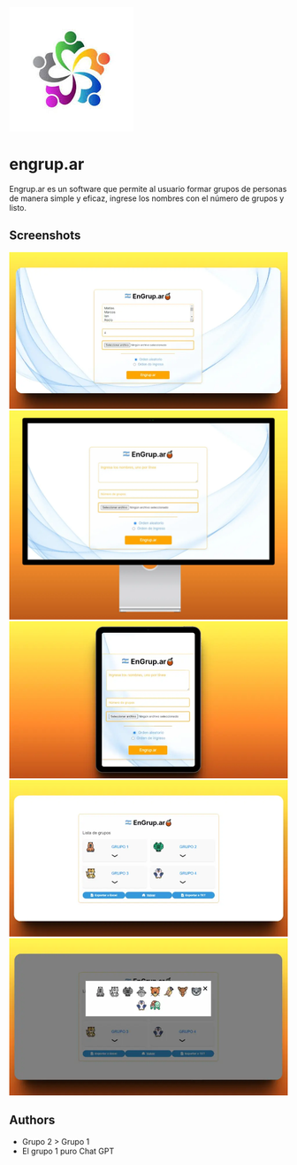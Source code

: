
![Logo](logo.jpeg)


# engrup.ar

Engrup.ar es un software que permite al usuario formar grupos de personas de manera simple y eficaz, ingrese los nombres con el número de grupos y listo.

## Screenshots

![App Screenshot](screenshots/01.webp)
![App Screenshot](screenshots/02.webp)
![App Screenshot](screenshots/03.webp)
![App Screenshot](screenshots/04.webp)
![App Screenshot](screenshots/05.webp)



## Authors

- Grupo 2 > Grupo 1
- El grupo 1 puro Chat GPT

